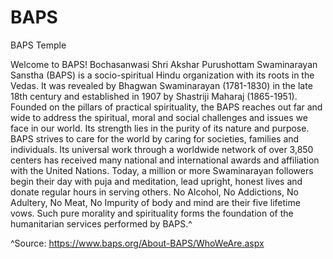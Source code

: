 # BAPS

BAPS Temple

Welcome to BAPS!
Bochasanwasi Shri Akshar Purushottam Swaminarayan Sanstha (BAPS) is a socio-spiritual Hindu organization with its roots in the Vedas. It was revealed by Bhagwan Swaminarayan (1781-1830) in the late 18th century and established in 1907 by Shastriji Maharaj (1865-1951). Founded on the pillars of practical spirituality, the BAPS reaches out far and wide to address the spiritual, moral and social challenges and issues we face in our world. Its strength lies in the purity of its nature and purpose. BAPS strives to care for the world by caring for societies, families and individuals. Its universal work through a worldwide network of over 3,850 centers has received many national and international awards and affiliation with the United Nations. Today, a million or more Swaminarayan followers begin their day with puja and meditation, lead upright, honest lives and donate regular hours in serving others. No Alcohol, No Addictions, No Adultery, No Meat, No Impurity of body and mind are their five lifetime vows. Such pure morality and spirituality forms the foundation of the humanitarian services performed by BAPS.^

^Source: https://www.baps.org/About-BAPS/WhoWeAre.aspx
